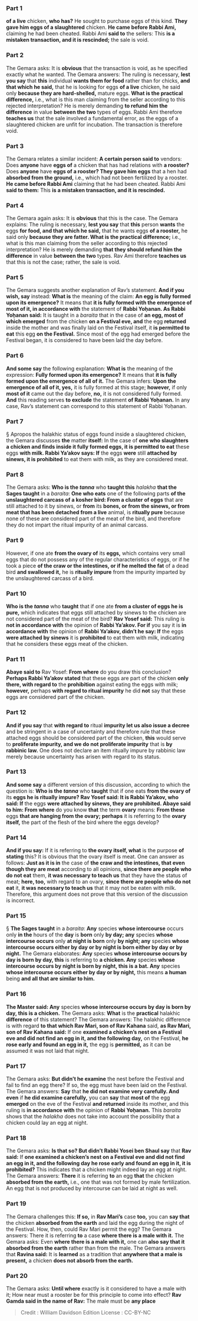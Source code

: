 
### Part 1
<b>of a live</b> chicken, <b>who has?</b> He sought to purchase eggs of this kind. <b>They gave him eggs of a slaughtered</b> chicken. <b>He came before Rabbi Ami,</b> claiming he had been cheated. Rabbi Ami <b>said to</b> the sellers: This <b>is a mistaken transaction, and it is rescinded;</b> the sale is void.

### Part 2
The Gemara asks: It is <b>obvious</b> that the transaction is void, as he specified exactly what he wanted. The Gemara answers: The ruling is necessary, <b>lest you say</b> that <b>this</b> individual <b>wants them for food</b> rather than for chicks, <b>and that which he said,</b> that he is looking for eggs <b>of a live</b> chicken, he said only <b>because they are hard-shelled,</b> mature eggs. <b>What is the practical difference,</b> i.e., what is this man claiming from the seller according to this rejected interpretation? He is merely demanding <b>to refund him the difference</b> in value <b>between the two</b> types of eggs. Rabbi Ami therefore <b>teaches us</b> that the sale involved a fundamental error, as the eggs of a slaughtered chicken are unfit for incubation. The transaction is therefore void.

### Part 3
The Gemara relates a similar incident: <b>A certain person said to</b> vendors: Does <b>anyone</b> have <b>eggs of</b> a chicken that has had relations with <b>a rooster?</b> Does <b>anyone</b> have <b>eggs of a rooster? They gave him eggs</b> that a hen had <b>absorbed from the ground,</b> i.e., which had not been fertilized by a rooster. <b>He came before Rabbi Ami</b> claiming that he had been cheated. Rabbi Ami <b>said to them:</b> This <b>is a mistaken transaction, and it is rescinded.</b>

### Part 4
The Gemara again asks: It is <b>obvious</b> that this is the case. The Gemara explains: The ruling is necessary, <b>lest you say</b> that <b>this</b> person <b>wants</b> the eggs <b>for food, and that which he said,</b> that he wants eggs <b>of a rooster,</b> he said only <b>because they are fatter. What is the practical difference;</b> i.e., what is this man claiming from the seller according to this rejected interpretation? He is merely demanding <b>that they should refund him the difference</b> in value <b>between the two</b> types. Rav Ami therefore <b>teaches us</b> that this is not the case; rather, the sale is void.

### Part 5
The Gemara suggests another explanation of Rav’s statement. <b>And if you wish, say</b> instead: <b>What is</b> the meaning of the claim: <b>An egg is fully formed upon its emergence?</b> It means that <b>it is fully formed with the emergence of most of it, in accordance with</b> the statement of <b>Rabbi Yoḥanan. As Rabbi Yoḥanan said:</b> It is taught in a <i>baraita</i> that in the case of <b>an egg, most of which emerged</b> from the chicken <b>on a Festival eve, and</b> the egg <b>returned</b> inside the mother and was finally laid on the Festival itself, it <b>is permitted to eat</b> this egg <b>on the Festival.</b> Since most of the egg had emerged before the Festival began, it is considered to have been laid the day before.

### Part 6
<b>And some say</b> the following explanation: <b>What is</b> the meaning of the expression: <b>Fully formed upon its emergence?</b> It means that <b>it is fully formed upon the emergence of all of it.</b> The Gemara infers: <b>Upon the emergence of all of it, yes,</b> it is fully formed at this stage; <b>however,</b> if only <b>most of it</b> came out the day before, <b>no,</b> it is not considered fully formed. <b>And</b> this reading serves <b>to exclude</b> the statement <b>of Rabbi Yoḥanan.</b> In any case, Rav’s statement can correspond to this statement of Rabbi Yoḥanan.

### Part 7
§ Apropos the halakhic status of eggs found inside a slaughtered chicken, the Gemara discusses <b>the</b> matter <b>itself:</b> In the case of <b>one who slaughters a chicken and finds inside it fully formed eggs, it is permitted to eat</b> these eggs <b>with milk. Rabbi Ya’akov says: If</b> the eggs <b>were</b> still <b>attached by sinews, it is prohibited</b> to eat them with milk, as they are considered meat.

### Part 8
The Gemara asks: <b>Who is the <i>tanna</i></b> who <b>taught this</b> <i>halakha</i> <b>that the Sages taught</b> in a <i>baraita</i>: <b>One who eats</b> one of the following parts <b>of the unslaughtered carcass of a kosher bird: From a cluster of eggs</b> that are still attached to it by sinews, or <b>from</b> its <b>bones, or from the sinews, or from meat that has been detached from a live</b> animal, is <b>ritually pure</b> because none of these are considered part of the meat of the bird, and therefore they do not impart the ritual impurity of an animal carcass.

### Part 9
However, if one ate <b>from the ovary of</b> its <b>eggs,</b> which contains very small eggs that do not possess any of the regular characteristics of eggs, or if he took a piece <b>of the craw or the intestines, or if he melted the fat</b> of a dead bird <b>and swallowed it,</b> he is <b>ritually impure</b> from the impurity imparted by the unslaughtered carcass of a bird.

### Part 10
<b>Who is the <i>tanna</i></b> who <b>taught</b> that if one ate <b>from a cluster of eggs he is pure,</b> which indicates that eggs still attached by sinews to the chicken are not considered part of the meat of the bird? <b>Rav Yosef said:</b> This ruling is <b>not in accordance with</b> the opinion of <b>Rabbi Ya’akov. For if</b> you say it is <b>in accordance with</b> the opinion of <b>Rabbi Ya’akov, didn’t he say: If</b> the eggs <b>were attached by sinews</b> it is <b>prohibited</b> to eat them with milk, indicating that he considers these eggs meat of the chicken.

### Part 11
<b>Abaye said to</b> Rav Yosef: <b>From where</b> do you draw this conclusion? <b>Perhaps Rabbi Ya’akov stated</b> that these eggs are part of the chicken <b>only there, with regard to</b> the <b>prohibition</b> against eating the eggs with milk; <b>however,</b> perhaps <b>with regard to ritual impurity</b> he did <b>not</b> say that these eggs are considered part of the chicken.

### Part 12
<b>And if you say</b> that <b>with regard to</b> ritual <b>impurity let us also issue a decree</b> and be stringent in a case of uncertainty and therefore rule that these attached eggs should be considered part of the chicken, <b>this</b> would serve to <b>proliferate impurity, and we do not proliferate impurity</b> that is <b>by rabbinic law.</b> One does not declare an item ritually impure by rabbinic law merely because uncertainty has arisen with regard to its status.

### Part 13
<b>And some say</b> a different version of this discussion, according to which the question is: <b>Who is the <i>tanna</i></b> who <b>taught</b> that if one eats <b>from the ovary of</b> its <b>eggs he is ritually impure? Rav Yosef said: It is Rabbi Ya’akov, who said: If</b> the eggs <b>were attached by sinews, they are prohibited. Abaye said to him: From where</b> do you know <b>that</b> the term <b>ovary</b> means: <b>From these</b> eggs <b>that are hanging from the ovary; perhaps</b> it is referring to the <b>ovary itself,</b> the part of the flesh of the bird where the eggs develop?

### Part 14
<b>And if you say:</b> If it is referring to <b>the ovary itself, what</b> is the purpose <b>of stating</b> this? It is obvious that the ovary itself is meat. One can answer as follows: <b>Just as it is in</b> the case of <b>the craw and the intestines, that even though they are meat</b> according to all opinions, <b>since there are people who do not eat</b> them, <b>it was necessary to teach us</b> that they have the status of meat; <b>here, too,</b> with regard to an ovary, <b>since there are people who do not eat</b> it, <b>it was necessary to teach us</b> that it may not be eaten with milk. Therefore, this argument does not prove that this version of the discussion is incorrect.

### Part 15
§ <b>The Sages taught</b> in a <i>baraita</i>: <b>Any</b> species <b>whose intercourse</b> occurs only <b>in the</b> hours of the <b>day</b> is <b>born</b> only <b>by day; any</b> species <b>whose intercourse occurs</b> only <b>at night is born</b> only <b>by night; any</b> species <b>whose intercourse occurs either by day or by night is born either by day or by night.</b> The Gemara elaborates: <b>Any</b> species <b>whose intercourse occurs by day is born by day, this</b> is referring to <b>a chicken. Any</b> species <b>whose intercourse occurs by night is born by night, this is a bat. Any</b> species <b>whose intercourse occurs either by day or by night,</b> this means <b>a human</b> being <b>and all that are similar to him.</b>

### Part 16
<b>The Master said: Any</b> species <b>whose intercourse occurs by day is born by day, this is a chicken.</b> The Gemara asks: <b>What</b> is the <b>practical</b> halakhic <b>difference</b> of this statement? The Gemara answers: The halakhic difference is with regard <b>to that which Rav Mari, son of Rav Kahana</b> said, <b>as Rav Mari, son of Rav Kahana said:</b> If one <b>examined a chicken’s nest on a Festival eve and did not find an egg in it, and the following day,</b> on the Festival, <b>he rose early and found an egg in it,</b> the egg is <b>permitted,</b> as it can be assumed it was not laid that night.

### Part 17
The Gemara asks: <b>But didn’t he examine</b> the nest before the Festival and fail to find an egg there? If so, the egg must have been laid on the Festival. The Gemara answers: <b>Say</b> that <b>he did not examine very carefully. And even</b> if <b>he did examine carefully,</b> you can <b>say</b> that <b>most of</b> the egg <b>emerged</b> on the eve of the Festival <b>and returned</b> inside its mother, and this ruling is <b>in accordance with</b> the opinion of <b>Rabbi Yoḥanan.</b> This <i>baraita</i> shows that the <i>halakha</i> does not take into account the possibility that a chicken could lay an egg at night.

### Part 18
The Gemara asks: <b>Is that so? But didn’t Rabbi Yosei ben Shaul say</b> that <b>Rav said:</b> If <b>one examined a chicken’s nest on a Festival eve and did not find an egg in it, and the following day he rose early and found an egg in it, it is prohibited?</b> This indicates that a chicken might indeed lay an egg at night. The Gemara answers: <b>There</b> it is referring <b>to</b> an egg <b>that</b> the chicken <b>absorbed from the earth,</b> i.e., one that was not formed by male fertilization. An egg that is not produced by intercourse can be laid at night as well.

### Part 19
The Gemara challenges this: <b>If so,</b> in <b>Rav Mari’s</b> case <b>too,</b> you can <b>say that</b> the chicken <b>absorbed from the earth</b> and laid the egg during the night of the Festival. How, then, could Rav Mari permit the egg? The Gemara answers: There it is referring <b>to</b> a case <b>where there is a male with it.</b> The Gemara asks: Even <b>where there is a male with it,</b> one can <b>also say that it absorbed from the earth</b> rather than from the male. The Gemara answers that <b>Ravina said:</b> It is <b>learned</b> as a tradition that <b>anywhere that a male is present,</b> a chicken <b>does not absorb from the earth.</b>

### Part 20
The Gemara asks: <b>Until where</b> exactly is it considered to have a male with it; How near must a rooster be for this principle to come into effect? <b>Rav Gamda said in the name of Rav:</b> The male must be <b>any place</b>

>Credit : William Davidson Edition
>License : CC-BY-NC